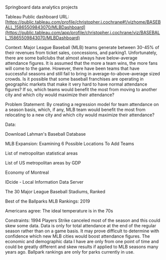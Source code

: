 Springboard data analytics projects

Tableau Public dashboard URL: [https://public.tableau.com/profile/christopher.j.cochrane#!/vizhome/BASEBALL_15865509843070/MLBDashboard](https://public.tableau.com/app/profile/christopher.j.cochrane/viz/BASEBALL_15865509843070/MLBDashboard)

Context: Major League Baseball (MLB)  teams generate between 30-45% of their revenues from ticket sales, concessions, and parking1. Unfortunately, there are some ballclubs that almost always have below-average attendance figures. It is assumed that the more a team wins, the more fans will come to the game. However, there have been teams that have successful seasons and still fail to bring in average-to-above-average sized crowds. Is it possible that some baseball franchises are operating in geographic markets that make it very hard to have normal attendance figures? If so, which teams would benefit the most from moving to another city and which city would maximize their attendance? 

Problem Statement: By creating a regression model for team attendance on a season basis, which, if any, MLB team would benefit the most from relocating to a new city and which city would maximize their attendance?

Data:     

Download Lahman's Baseball Database

MLB Expansion: Examining 6 Possible Locations To Add Teams
  
List of metropolitan statistical areas

List of US metropolitan areas by GDP
  
Economy of Montreal

IDcide - Local Information Data Server

The 30 Major League Baseball Stadiums, Ranked

Best of the Ballparks MLB Rankings: 2019

Americans agree: The ideal temperature is in the 70s

Constraints: 1994 Players Strike canceled most of the season and this could skew some data. Data is only for total attendance at the end of the regular season rather than on a game basis. It may prove difficult to determine with confidence which new MLB cities would boost attendance figures. The economic and demographic data I have are only from one point of time and could be greatly different and skew results if applied to MLB seasons many years ago. Ballpark rankings are only for parks currently in use. 
